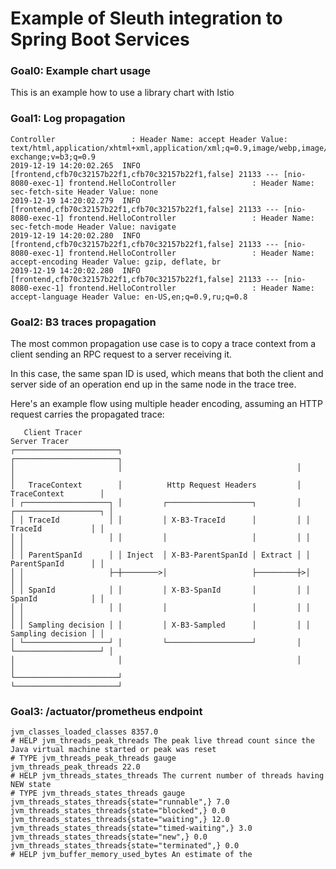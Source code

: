 # Example of Sleuth integration to Spring Boot Services


### Goal0: Example chart usage
This is an example how to use a library chart with Istio


### Goal1: Log propagation
```
Controller                 : Header Name: accept Header Value: text/html,application/xhtml+xml,application/xml;q=0.9,image/webp,image/apng,*/*;q=0.8,application/signed-exchange;v=b3;q=0.9
2019-12-19 14:20:02.265  INFO [frontend,cfb70c32157b22f1,cfb70c32157b22f1,false] 21133 --- [nio-8080-exec-1] frontend.HelloController                 : Header Name: sec-fetch-site Header Value: none
2019-12-19 14:20:02.279  INFO [frontend,cfb70c32157b22f1,cfb70c32157b22f1,false] 21133 --- [nio-8080-exec-1] frontend.HelloController                 : Header Name: sec-fetch-mode Header Value: navigate
2019-12-19 14:20:02.280  INFO [frontend,cfb70c32157b22f1,cfb70c32157b22f1,false] 21133 --- [nio-8080-exec-1] frontend.HelloController                 : Header Name: accept-encoding Header Value: gzip, deflate, br
2019-12-19 14:20:02.280  INFO [frontend,cfb70c32157b22f1,cfb70c32157b22f1,false] 21133 --- [nio-8080-exec-1] frontend.HelloController                 : Header Name: accept-language Header Value: en-US,en;q=0.9,ru;q=0.8
```

### Goal2: B3 traces propagation

The most common propagation use case is to copy a trace context from a client 
sending an RPC request to a server receiving it.

In this case, the same span ID is used, which means that both the client and
server side of an operation end up in the same node in the trace tree.

Here's an example flow using multiple header encoding, assuming an HTTP request carries the propagated trace:

```
   Client Tracer                                                  Server Tracer     
┌───────────────────────┐                                       ┌───────────────────────┐
│                       │                                       │                       │
│   TraceContext        │          Http Request Headers         │   TraceContext        │
│ ┌───────────────────┐ │         ┌───────────────────┐         │ ┌───────────────────┐ │
│ │ TraceId           │ │         │ X-B3-TraceId      │         │ │ TraceId           │ │
│ │                   │ │         │                   │         │ │                   │ │
│ │ ParentSpanId      │ │ Inject  │ X-B3-ParentSpanId │ Extract │ │ ParentSpanId      │ │
│ │                   ├─┼────────>│                   ├─────────┼>│                   │ │
│ │ SpanId            │ │         │ X-B3-SpanId       │         │ │ SpanId            │ │
│ │                   │ │         │                   │         │ │                   │ │
│ │ Sampling decision │ │         │ X-B3-Sampled      │         │ │ Sampling decision │ │
│ └───────────────────┘ │         └───────────────────┘         │ └───────────────────┘ │
│                       │                                       │                       │
└───────────────────────┘                                       └───────────────────────┘
```
### Goal3: /actuator/prometheus endpoint

```
jvm_classes_loaded_classes 8357.0
# HELP jvm_threads_peak_threads The peak live thread count since the Java virtual machine started or peak was reset
# TYPE jvm_threads_peak_threads gauge
jvm_threads_peak_threads 22.0
# HELP jvm_threads_states_threads The current number of threads having NEW state
# TYPE jvm_threads_states_threads gauge
jvm_threads_states_threads{state="runnable",} 7.0
jvm_threads_states_threads{state="blocked",} 0.0
jvm_threads_states_threads{state="waiting",} 12.0
jvm_threads_states_threads{state="timed-waiting",} 3.0
jvm_threads_states_threads{state="new",} 0.0
jvm_threads_states_threads{state="terminated",} 0.0
# HELP jvm_buffer_memory_used_bytes An estimate of the
```